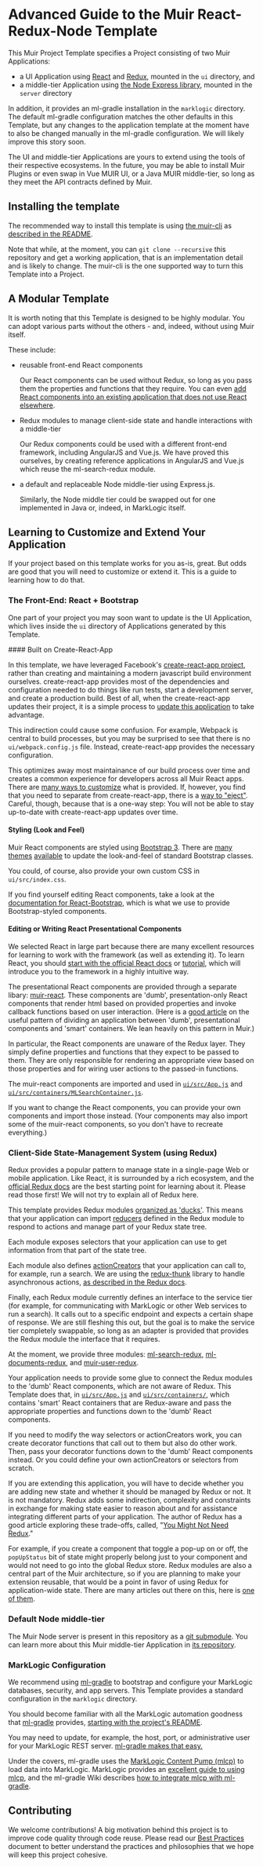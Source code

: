 # Advanced Guide to the Muir React-Redux-Node Template

This Muir Project Template specifies a Project consisting of two Muir Applications:

- a UI Application using [React](https://reactjs.org/) and [Redux](https://redux.js.org/), mounted in the `ui` directory, and
- a middle-tier Application using [the Node Express library](https://expressjs.com/), mounted in the `server` directory

In addition, it provides an ml-gradle installation in the `marklogic` directory. The default ml-gradle configuration matches the other defaults in this Template, but any changes to the application template at the moment have to also be changed manually in the ml-gradle configuration. We will likely improve this story soon.

The UI and middle-tier Applications are yours to extend using the tools of their respective ecosystems. In the future, you may be able to install Muir Plugins or even swap in Vue MUIR UI, or a Java MUIR middle-tier, so long as they meet the API contracts defined by Muir.

## Installing the template

The recommended way to install this template is using [the muir-cli](https://project.marklogic.com/repo/users/pmcelwee/repos/muir-cli/browse) as [described in the README](README.markdown).

Note that while, at the moment, you can `git clone --recursive` this repository and get a working application, that is an implementation detail and is likely to change. The muir-cli is the one supported way to turn this Template into a Project.

## A Modular Template

It is worth noting that this Template is designed to be highly modular. You can adopt various parts without the others - and, indeed, without using Muir itself.

These include:

- reusable front-end React components

    Our React components can be used without Redux, so long as you pass them the properties and functions that they require. You can even [add React components into an existing application that does not use React elsewhere](https://medium.com/nthrive-analytics/introducing-react-into-an-existing-application-17490841796e).

- Redux modules to manage client-side state and handle interactions with a middle-tier

    Our Redux components could be used with a different front-end framework, including AngularJS and Vue.js. We have proved this ourselves, by creating reference applications in AngularJS and Vue.js which reuse the ml-search-redux module.

- a default and replaceable Node middle-tier using Express.js.

    Similarly, the Node middle tier could be swapped out for one implemented in Java or, indeed, in MarkLogic itself.

## Learning to Customize and Extend Your Application<a name="developing-your-app"></a>

If your project based on this template works for you as-is, great. But odds are good that you will need to customize or extend it. This is a guide to learning how to do that.

### The Front-End: React + Bootstrap

One part of your project you may soon want to update is the UI Application, which lives inside the `ui` directory of Applications generated by this Template.

<a name="create-react-app"></a>#### Built on Create-React-App

In this template, we have leveraged Facebook's [create-react-app project](https://github.com/facebook/create-react-app/blob/master/packages/react-scripts/template/README.md), rather than creating and maintaining a modern javascript build environment ourselves. create-react-app provides most of the dependencies and configuration needed to do things like run tests, start a development server, and create a production build. Best of all, when the create-react-app updates their project, it is a simple process to [update this application](https://github.com/facebook/create-react-app/blob/master/packages/react-scripts/template/README.md#updating-to-new-releases) to take advantage.

This indirection could cause some confusion. For example, Webpack is central to build processes, but you may be surprised to see that there is no `ui/webpack.config.js` file. Instead, create-react-app provides the necessary configuration.

This optimizes away most maintainance of our build process over time and creates a common experience for developers across all Muir React apps. There are [many ways to customize](https://github.com/facebook/create-react-app/blob/master/packages/react-scripts/template/README.md) what is provided. If, however, you find that you need to separate from create-react-app, there is a [way to "eject"](https://github.com/facebook/create-react-app/blob/master/packages/react-scripts/template/README.md#npm-run-eject). Careful, though, because that is a one-way step: You will not be able to stay up-to-date with create-react-app updates over time.

#### Styling (Look and Feel)

Muir React components are styled using [Bootstrap 3](https://getbootstrap.com/docs/3.3/). There are [many](https://startbootstrap.com/) [themes](https://themes.getbootstrap.com/collections/all) [available](https://www.google.com/search?q=bootstrap+themes) to update the look-and-feel of standard Bootstrap classes.

You could, of course, also provide your own custom CSS in `ui/src/index.css`.

If you find yourself editing React components, take a look at the [documentation for React-Bootstrap](https://react-bootstrap.github.io/), which is what we use to provide Bootstrap-styled components.

#### Editing or Writing React Presentational Components

We selected React in large part because there are many excellent resources for learning to work with the framework (as well as extending it). To learn React, you should [start with the official React docs](https://reactjs.org/docs/hello-world.html) or [tutorial](https://reactjs.org/tutorial/tutorial.html), which will introduce you to the framework in a highly intuitive way.

The presentational React components are provided through a separate libary: [muir-react](https://project.marklogic.com/repo/projects/NACW/repos/muir-react/browse). These components are 'dumb', presentation-only React components that render html based on provided properties and invoke callback functions based on user interaction. (Here is a [good article](https://medium.com/@dan_abramov/smart-and-dumb-components-7ca2f9a7c7d0) on the useful pattern of dividing an application between 'dumb', presentational components and 'smart' containers. We lean heavily on this pattern in Muir.)

In particular, the React components are unaware of the Redux layer. They simply define properties and functions that they expect to be passed to them. They are only responsible for rendering an appropriate view based on those properties and for wiring user actions to the passed-in functions.

The muir-react components are imported and used in [`ui/src/App.js`](`ui/src/App.js`) and [`ui/src/containers/MLSearchContainer.js`](`ui/src/containers/MLSearchContainer.js`).

If you want to change the React components, you can provide your own components and import those instead. (Your components may also import some of the muir-react components, so you don't have to recreate everything.)

### Client-Side State-Management System (using Redux)

Redux provides a popular pattern to manage state in a single-page Web or mobile application. Like React, it is surrounded by a rich ecosystem, and the [official Redux docs](http://redux.js.org/) are the best starting point for learning about it. Please read those first! We will not try to explain all of Redux here.

This template provides Redux modules [organized as 'ducks'](https://github.com/alexnm/re-ducks). This means that your application can import [reducers](http://redux.js.org/docs/basics/Reducers.html) defined in the Redux module to respond to actions and manage part of your Redux state tree.

Each module exposes selectors that your application can use to get information from that part of the state tree.

Each module also defines [actionCreators](http://redux.js.org/docs/basics/Actions.html) that your application can call to, for example, run a search. We are using the [redux-thunk](https://github.com/gaearon/redux-thunk) library to handle asynchronous actions, [as described in the Redux docs](http://redux.js.org/docs/advanced/AsyncActions.html).

Finally, each Redux module currently defines an interface to the service tier (for example, for communicating with MarkLogic or other Web services to run a search). It calls out to a specific endpoint and expects a certain shape of response. We are still fleshing this out, but the goal is to make the service tier completely swappable, so long as an adapter is provided that provides the Redux module the interface that it requires.

At the moment, we provide three modules: [ml-search-redux](https://project.marklogic.com/repo/projects/NACW/repos/ml-search-redux/browse), [ml-documents-redux](https://project.marklogic.com/repo/users/pmcelwee/repos/ml-documents-redux/browse), and [muir-user-redux](https://project.marklogic.com/repo/users/pmcelwee/repos/muir-user-redux/browse).

Your application needs to provide some glue to connect the Redux modules to the 'dumb' React components, which are not aware of Redux. This Template does that, in [`ui/src/App.js`](`ui/src/App.js`) and [`ui/src/containers/`](`ui/src/containers/`), which contains 'smart' React containers that are Redux-aware and pass the appropriate properties and functions down to the 'dumb' React components.

If you need to modify the way selectors or actionCreators work, you can create decorator functions that call out to them but also do other work. Then, pass your decorator functions down to the 'dumb' React components instead. Or you could define your own actionCreators or selectors from scratch.

If you are extending this application, you will have to decide whether you are adding new state and whether it should be managed by Redux or not. It is not mandatory. Redux adds some indirection, complexity and constraints in exchange for making state easier to reason about and for assistance integrating different parts of your application. The author of Redux has a good article exploring these trade-offs, called, "[You Might Not Need Redux](https://medium.com/@dan_abramov/you-might-not-need-redux-be46360cf367)." 

For example, if you create a component that toggle a pop-up on or off, the `popUpStatus` bit of state might properly belong just to your component and would not need to go into the global Redux store. Redux modules are also a central part of the Muir architecture, so if you are planning to make your extension reusable, that would be a point in favor of using Redux for application-wide state. There are many articles out there on this, here is [one of them](https://github.com/gaearon/redux-thunk).

### Default Node middle-tier

The Muir Node server is present in this repository as a [git submodule](https://git-scm.com/book/en/v2/Git-Tools-Submodules). You can learn more about this Muir middle-tier Application in [its repository](https://project.marklogic.com/repo/projects/NACW/repos/muir-node/browse).

### MarkLogic Configuration

We recommend using [ml-gradle](https://github.com/marklogic-community/ml-gradle) to bootstrap and configure your MarkLogic databases, security, and app servers. This Template provides a standard configuration in the `marklogic` directory.

You should become familiar with all the MarkLogic automation goodness that [ml-gradle](https://github.com/marklogic-community/ml-gradle) provides, [starting with the project's README](https://github.com/marklogic-community/ml-gradle).

You may need to update, for example, the host, port, or administrative user for your MarkLogic REST server. [ml-gradle makes that easy.](https://github.com/marklogic-community/ml-gradle)

Under the covers, ml-gradle uses the [MarkLogic Content Pump (mlcp)](http://docs.marklogic.com/guide/mlcp) to load data into MarkLogic. MarkLogic provides an [excellent guide to using mlcp](http://docs.marklogic.com/guide/mlcp), and the ml-gradle Wiki describes [how to integrate mlcp with ml-gradle](https://github.com/marklogic-community/ml-gradle/wiki/Content-Pump-and-Gradle).

## Contributing

We welcome contributions! A big motivation behind this project is to improve code quality through code reuse. Please read our [Best Practices](BEST_PRACTICES.markdown) document to better understand the practices and philosophies that we hope will keep this project cohesive.
